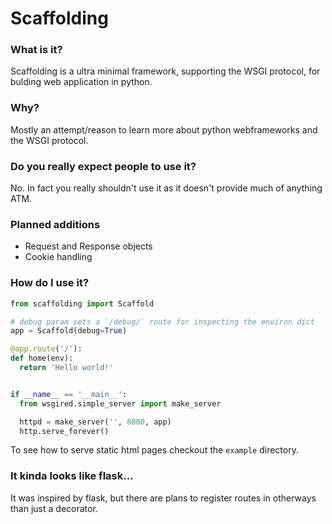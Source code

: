 # Scaffolding
### What is it?
Scaffolding is a ultra minimal framework, supporting the WSGI protocol, for bulding web application in python.

### Why?
Mostly an attempt/reason to learn more about python webframeworks and the WSGI protocol.

### Do you really expect people to use it?
No. In fact you really shouldn't use it as it doesn't provide much of anything ATM.

### Planned additions
- Request and Response objects
- Cookie handling

### How do I use it?
```python
from scaffolding import Scaffold

# debug param sets a `/debug/` route for inspecting the environ dict
app = Scaffold(debug=True)

@app.route('/'):
def home(env):
  return 'Hello world!'


if __name__ == '__main__':
  from wsgired.simple_server import make_server

  httpd = make_server('', 8000, app)
  http.serve_forever()
```

To see how to serve static html pages checkout the `example` directory.


### It kinda looks like flask...
It was inspired by flask, but there are plans to register routes in otherways than just a decorator.
